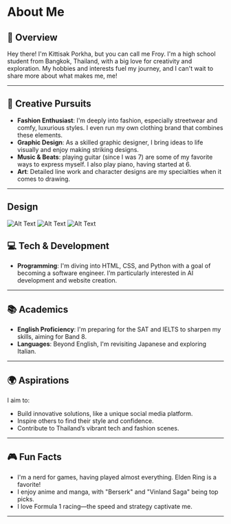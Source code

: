 
# About Me

## 🌟 Overview

Hey there! I'm Kittisak Porkha, but you can call me Froy. I'm a high school student from Bangkok, Thailand, with a big love for creativity and exploration. My hobbies and interests fuel my journey, and I can't wait to share more about what makes me, me! 

---

## 🎨 Creative Pursuits

- **Fashion Enthusiast**: I'm deeply into fashion, especially streetwear and comfy, luxurious styles. I even run my own clothing brand that combines these elements.
- **Graphic Design**: As a skilled graphic designer, I bring ideas to life visually and enjoy making striking designs.
- **Music & Beats**:  playing guitar (since I was 7) are some of my favorite ways to express myself. I also play piano, having started at 6.
- **Art**: Detailed line work and character designs are my specialties when it comes to drawing.

---
##  Design
![Alt Text](https://i.imgur.com/9HkduCj.png)
![Alt Text](https://img5.pic.in.th/file/secure-sv1/IMG_0911.md.jpg) ![Alt Text](https://img2.pic.in.th/pic/IMG_198672c797648fe97c20.md.jpg)




## 💻 Tech & Development

- **Programming**: I'm diving into HTML, CSS, and Python with a goal of becoming a software engineer. I’m particularly interested in AI development and website creation.


---

## 📚 Academics

- **English Proficiency**: I'm preparing for the SAT and IELTS to sharpen my skills, aiming for Band 8.
- **Languages**: Beyond English, I'm revisiting Japanese and exploring Italian.


---





## 🌍 Aspirations

I aim to:

- Build innovative solutions, like a unique social media platform.
- Inspire others to find their style and confidence.
- Contribute to Thailand’s vibrant tech and fashion scenes.

---

## 🎮 Fun Facts

- I'm a nerd for games, having played almost everything. Elden Ring is a favorite!
- I enjoy anime and manga, with "Berserk" and "Vinland Saga" being top picks.
- I love Formula 1 racing—the speed and strategy captivate me.

---
